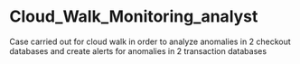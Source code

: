 # Cloud_Walk_Monitoring_analyst
 Case carried out for cloud walk in order to analyze anomalies in 2 checkout databases and create alerts for anomalies in 2 transaction databases
